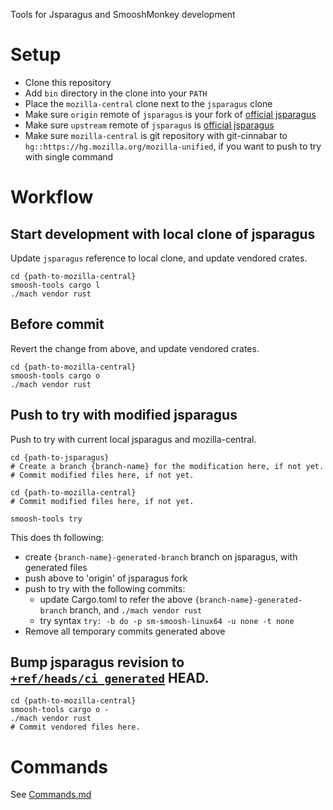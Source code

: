 Tools for Jsparagus and SmooshMonkey development

# Setup

 * Clone this repository
 * Add `bin` directory in the clone into your `PATH`
 * Place the `mozilla-central` clone next to the `jsparagus` clone
 * Make sure `origin` remote of `jsparagus` is your fork of [official jsparagus](https://github.com/mozilla-spidermonkey/jsparagus)
 * Make sure `upstream` remote of `jsparagus` is [official jsparagus](https://github.com/mozilla-spidermonkey/jsparagus)
 * Make sure `mozilla-central` is git repository with git-cinnabar to `hg::https://hg.mozilla.org/mozilla-unified`, if you want to push to try with single command

# Workflow

## Start development with local clone of jsparagus

Update `jsparagus` reference to local clone, and update vendored crates.

```
cd {path-to-mozilla-central}
smoosh-tools cargo l
./mach vendor rust
```

## Before commit

Revert the change from above, and update vendored crates.

```
cd {path-to-mozilla-central}
smoosh-tools cargo o
./mach vendor rust
```

## Push to try with modified jsparagus

Push to try with current local jsparagus and mozilla-central.

```
cd {path-to-jsparagus}
# Create a branch {branch-name} for the modification here, if not yet.
# Commit modified files here, if not yet.

cd {path-to-mozilla-central}
# Commit modified files here, if not yet.

smoosh-tools try
```

This does th following:
* create `{branch-name}-generated-branch` branch on jsparagus, with generated files
* push above to 'origin' of jsparagus fork
* push to try with the following commits:
  * update Cargo.toml to refer the above `{branch-name}-generated-branch` branch, and `./mach vendor rust`
  * try syntax `try: -b do -p sm-smoosh-linux64 -u none -t none`
* Remove all temporary commits generated above


## Bump jsparagus revision to [`+ref/heads/ci_generated`](https://github.com/mozilla-spidermonkey/jsparagus/wiki/Branch-for-generated-files) HEAD.

```
cd {path-to-mozilla-central}
smoosh-tools cargo o -
./mach vendor rust
# Commit vendored files here.
```

# Commands

See [Commands.md](Commands.md)
